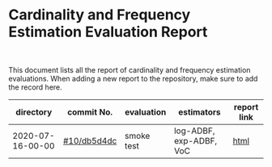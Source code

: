 # Cardinality and Frequency Estimation Evaluation Report

<br>

This document lists all the report of cardinality and frequency estimation
evaluations. When adding a new report to the repository, make sure to add the
record here.

| directory | commit No. | evaluation | estimators | report link |
|-|-|-|-|-|
| 2020-07-16-00-00 | [#10/db5d4dc](https://github.com/world-federation-of-advertisers/cardinality_estimation_evaluation_framework/pull/3/commits/db5d4dce674e3142ba0a1aab11b763f8ef67765a) | smoke test | log-ADBF, exp-ADBF, VoC | [html](results/2020-07-16-00-00/cardinality_estimator_evaluation_report.html) |
